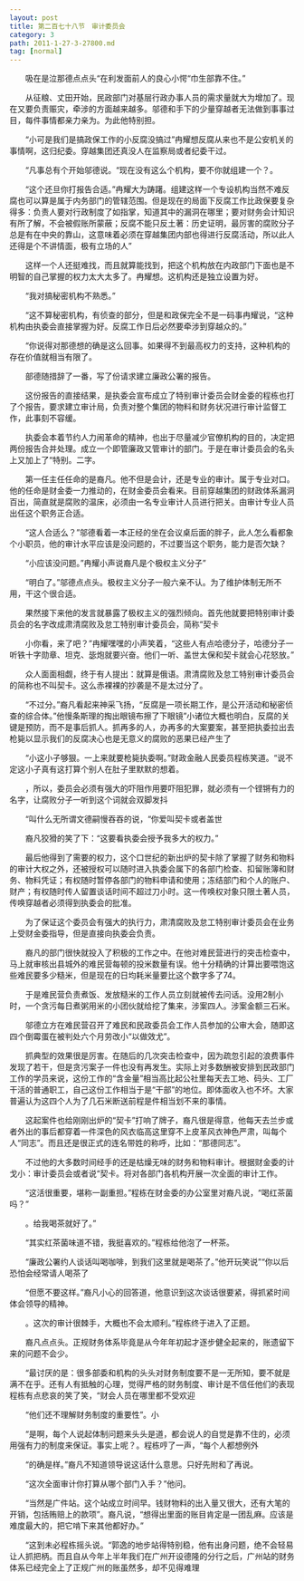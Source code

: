 ```yaml
---
layout: post
title: 第二百七十八节　审计委员会
category: 3
path: 2011-1-27-3-27800.md
tag: [normal]
---
```


　　吸在是泣那德点点头“在利发面前人的良心小愕“巾生部靠不住。”

　　从征粮、丈田开始，民政部门对基层行政办事人员的需求量就大为增加了。现在又要负责赈灾，牵涉的方面越来越多。邬德和手下的少量穿越者无法做到事事过目，每件事情都亲力亲为。为此他特别担。

　　“小可是我们是搞政保工作的小反腐没搞过”冉耀想反腐从来也不是公安机关的事情啊，这归纪委。穿越集团还真没人在监察局或者纪委干过。

　　“凡事总有个开始邬德说。“现在没有这么个机构，要不你就组建一个？。

　　“这个还旦你打报告合适。”冉耀大为踌躇。组建这样一个专设机构当然不难反腐也可以算是属于内务部门的管辖范围。但是现在的局面下反腐工作比政保要复杂得多：负责人要对行政制度了如指掌，知道其中的漏洞在哪里；要对财务会计知识有所了解，不会被假账所蒙蔽；反腐不能只反土著：历史证明，最厉害的腐败分子总是有在中央的靠山，这意味着必须在穿越集团内部也得进行反腐活动，所以此人还得是个不讲情面，极有立场的人”

　　这样一个人还挺难找，而且就算能找到，把这个机构放在内政部门下面也是不明智的自己掌握的权力太大太多了。冉耀想。这机构还是独立设置为好。

　　“我对搞秘密机构不熟悉。”

　　“这不算秘密机构，有侦查的部分，但是和政保完全不是一码事冉耀说，“这种机构由执委会直接掌握为好。反腐工作日后必然要牵涉到穿越众的。”

　　“你说得对那德想的确是这么回事。如果得不到最高权力的支持，这种机构的存在价值就相当有限了。

　　部德随措辞了一番，写了份请求建立廉政公署的报告。

　　这份报告的直接结果，是执委会宣布成立了特别审计委员会财金委的程栋也打了个报告，要求建立审计局，负责对整个集团的物料和财务状况进行审计监督工作，此事刻不容缓。

　　执委会本着节约人力闹革命的精神，也出于尽量减少官僚机构的目的，决定把两份报告合并处理。成立一个即管廉政又管审计的部门。于是在审计委员会的名头上又加上了“特别。二字。

　　第一任主任任命的是裔凡。他不但是会计，还是专业的审计。属于专业对口。他的任命是财金委一力推动的，在财金委员会看来。目前穿越集团的财政体系漏洞百出，简直就是腐败的温床，必须由一名专业审计人员进行把关。由审计专业人员出任这个职务正合适。

　　“这人合适么？”邬德看着一本正经的坐在会议桌后面的胖子，此人怎么看都象个小职员，他的审计水平应该是没问题的，不过要当这个职务，能力是否欠缺？

　　“小应该没问题。”冉耀小声说裔凡是个极权主义分子”

　　“明白了。”邬德点点头。极权主义分子一般六亲不认。为了维护体制无所不用，干这个很合适。

　　果然接下来他的发言就暴露了极权主义的强烈倾向。首先他就要把特别审计委员会的名字改成肃清腐败及怠工特别审计委员会，简称“契卡

　　小你看，来了吧？”冉耀嘿嘿的小声笑着，“这些人有点哈德分子，哈德分子一听铁十字勋章、坦克、毖炮就要兴奋。他们一听、盖世太保和契卡就会心花怒放。”

　　众人面面相觑，终于有人提出：就算是俄语。肃清腐败及怠工特别审计委员会的简称也不叫契卡。这么赤裸裸的抄袭是不是太过分了。

　　“不过分。”裔凡看起来神采飞扬，“反腐是一项长期工作，是公开活动和秘密侦查的综合体。”他慢条斯理的掏出眼镜布擦了下眼镜”小诸位大概也明白，反腐的关键是预防，而不是事后抓人。抓再多的人，办再多的大案要案，甚至把执委拉出去枪毙以显示我们的反腐决心也是无意义的腐败的恶果已经产生了

　　“小这小子够狠。一上来就要枪毙执委啊。”财政金融人民委员程栋笑道。“说不定这小子真有这打算个别人在肚子里默默的想着。

　　，所以，委员会必须有强大的吓阻作用要吓阻犯罪，就必须有一个铿锵有力的名字，让腐败分子一听到这个词就会双脚发抖

　　“叫什么无所谓文德嗣慢吞吞的说，“你爱叫契卡或者盖世

　　裔凡狡猾的笑了下：“这要看执委会授予我多大的权力。”

　　最后他得到了需要的权力，这个口世纪的新出炉的契卡除了掌握了财务和物料的审计大权之外，还被授权可以随时进入执委会属下的各部门检查、扣留账簿和财务、物料凭证；有权随时暂停各部门的物料申请和使用；冻结部门和个人的账户、财产；有权随时传人留置谈话时间不超过刀小时。这一传唤权对象只限土著人员，传唤穿越者必须得到执委会的批准。

　　为了保证这个委员会有强大的执行力，肃清腐败及怠工特别审计委员会在业务上受财金委指导，但是直接向执委会负责。

　　裔凡的部门很快就投入了积极的工作之中。在他对难民营进行的突击检查中，马上就审核出县城外的难民营每顿的投米数量有误。他十分精确的计算出要喂饱这些难民要多少糙米，但是现在的日均耗米量要比这个数字多了74。

　　于是难民营负责煮饭、发放糙米的工作人员立刻就被传去问话。没用2制小时，一个贪污每日煮粥用米的小团伙就给挖了集来，涉案四人。涉案金额三石米。

　　邬德立方在难民营召开了难民和民政委员会工作人员参加的公审大会，随即这四个倒霉蛋在被判处六个月劳改小“以做效尤”。

　　抓典型的效果很是厉害。在随后的几次突击检查中，因为疏忽引起的浪费事件发现了若干，但是贪污案子一件也没有再发生。实际上对多数酬被安排到民政部门工作的学员来说，这份工作的“含金量”相当高比起公社里每天去工地、码头、工厂干活的普通职工，自己这份工作相当于是“干部”的地位。即体面收入也不坏。大家普遍认为这四个人为了几石米断送前程是件相当划不来的事情。

　　这起案件也给刚刚出炉的“契卡”打响了牌子，裔凡很是得意，他每天去兰步或者外出的事后都穿着一件深色的风衣临高这里穿不上皮革风衣神色严肃，叫每个人“同志”。而且还是很正式的连名带姓的称呼，比如：“那德同志”。

　　不过他的大多数时间经手的还是枯燥无味的财务和物料审计。根据财金委的计戈小：审计委员会或者说“契卡。将对各部门各机构开展一次全面的审计工作。

　　“这活很重要，堪称一副重担。”程栋在财金委的办公室里对裔凡说，“喝红茶菌吗？”

　　。给我喝茶就好了。”

　　“其实红茶菌味道不错，我挺喜欢的。”程栋给他泡了一杯茶。

　　“廉政公署约人谈话叫喝咖啡，到我们这里就是喝茶了。”他开玩笑说”“你以后恐怕会经常请人喝茶了

　　“但愿不要这样。”裔凡小心的回答道，他意识到这次谈话很要紧，得抓紧时间体会领导的精神。

　　。这次的审计很棘手，大概也不会太顺利。”程栋终于进入了正题。

　　裔凡点点头。正规财务体系毕竟是从今年年初起才逐步健全起来的，账遗留下来的问题不会少。

　　“最讨厌的是：很多部委和机构的头头对财务制度要不是一无所知，要不就是满不在乎。还有人有抵触的心理，觉得严格的财务制度、审计是不信任他们的表现程栋有点悲哀的笑了笑，“财会人员在哪里都不受欢迎

　　“他们还不理解财务制度的重要性”。小

　　“是啊，每个人说起体制问题来头头是道，都会说人的自觉是靠不住的，必须用强有力的制度来保证。事实上呢？。程栋哼了一声，“每个人都想例外

　　“的确是样。”裔凡不知道领导说这话什么意思。只好先附和了再说。

　　“这次全面审计你打算从哪个部门入手？”他问。

　　“当然是广件站。这个站成立时间早。钱财物料的出入量又很大，还有大笔的开销，包括贿赔上的款项”。裔凡说，“想得出里面的账目肯定是一团乱麻。应该是难度最大的，把它啃下来其他都好办。”

　　“这到未必程栋摇头说。“郭逸的地步站得特别稳，他有出身问题，绝不会轻易让人抓把柄。而且自从今年上半年我们在广州开设德隆的分行之后，广州站的财务体系已经完全上了正规广州的账虽然多，却不见得难理